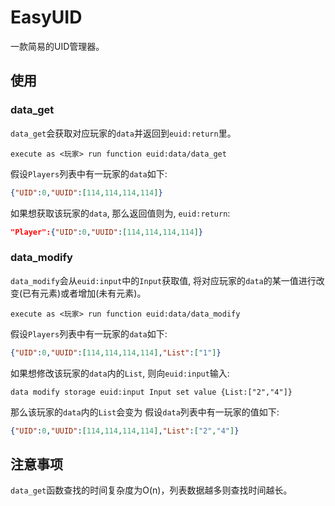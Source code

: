 # EasyUID
一款简易的UID管理器。

## 使用

### data_get

`data_get`会获取对应玩家的`data`并返回到`euid:return`里。
```MCFUNCTION
execute as <玩家> run function euid:data/data_get
```

假设`Players`列表中有一玩家的`data`如下:
```JSON
{"UID":0,"UUID":[114,114,114,114]}
```

如果想获取该玩家的`data`, 那么返回值则为, `euid:return`:
```JSON
"Player":{"UID":0,"UUID":[114,114,114,114]}
```

### data_modify

`data_modify`会从`euid:input`中的`Input`获取值, 将对应玩家的`data`的某一值进行改变(已有元素)或者增加(未有元素)。
```MCFUNCTION
execute as <玩家> run function euid:data/data_modify
```

假设`Players`列表中有一玩家的`data`如下:
```JSON
{"UID":0,"UUID":[114,114,114,114],"List":["1"]}
```

如果想修改该玩家的`data`内的`List`, 则向`euid:input`输入:
```MCFUNCTION
data modify storage euid:input Input set value {List:["2","4"]}
```

那么该玩家的`data`内的`List`会变为
假设`data`列表中有一玩家的值如下:
```JSON
{"UID":0,"UUID":[114,114,114,114],"List":["2","4"]}
```

## 注意事项
`data_get`函数查找的时间复杂度为O(n)，列表数据越多则查找时间越长。